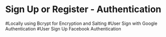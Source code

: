 # Sign Up or Register - Authentication
#Locally using Bcrypt for Encryption and Salting
#User Sign with Google Authentication
#User Sign Up Facebook Authentication
